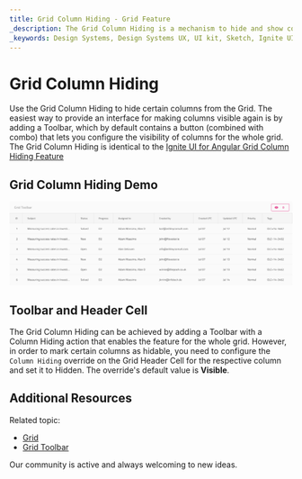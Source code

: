 ```yaml
---
title: Grid Column Hiding - Grid Feature
_description: The Grid Column Hiding is a mechanism to hide and show columns of the Grid.
_keywords: Design Systems, Design Systems UX, UI kit, Sketch, Ignite UI for Angular, Sketch to Angular, Sketch to Angular, Angular, Angular Design System, Export code from Sketch, Design Kits for Angular, Sketch HTML, Sketch to HTML, Sketch UI kits
---
```


# Grid Column Hiding

Use the Grid Column Hiding to hide certain columns from the Grid. The easiest way to provide an interface for making columns visible again is by adding a Toolbar, which by default contains a button (combined with combo) that lets you configure the visibility of columns for the whole grid. The Grid Column Hiding is identical to the [Ignite UI for Angular Grid Column Hiding Feature](https://www.infragistics.com/products/ignite-ui-angular/angular/components/grid/column_hiding.html)

## Grid Column Hiding Demo

<img class="responsive-img" src="../images/grid_column_hiding_demo.png" srcset="../images/grid_column_hiding_demo@2x.png 2x" />

## Toolbar and Header Cell

The Grid Column Hiding can be achieved by adding a Toolbar with a Column Hiding action that enables the feature for the whole grid. However, in order to mark certain columns as hidable, you need to configure the `Column Hiding` override on the Grid Header Cell for the respective column and set it to Hidden. The override's default value is **Visible**.

## Additional Resources

Related topic:

- [Grid](grid.md)
- [Grid Toolbar](grid-toolbar.md)
  <div class="divider--half"></div>

Our community is active and always welcoming to new ideas.
